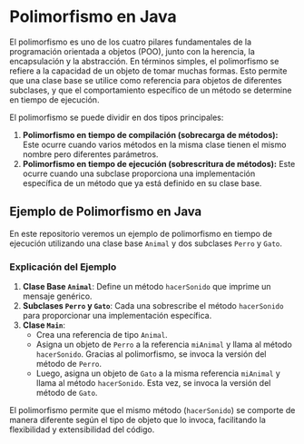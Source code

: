 # Polimorfismo en Java

El polimorfismo es uno de los cuatro pilares fundamentales de la programación orientada a objetos (POO), junto con la herencia, la encapsulación y la abstracción. En términos simples, el polimorfismo se refiere a la capacidad de un objeto de tomar muchas formas. Esto permite que una clase base se utilice como referencia para objetos de diferentes subclases, y que el comportamiento específico de un método se determine en tiempo de ejecución.

El polimorfismo se puede dividir en dos tipos principales:

1. **Polimorfismo en tiempo de compilación (sobrecarga de métodos):** Este ocurre cuando varios métodos en la misma clase tienen el mismo nombre pero diferentes parámetros.
2. **Polimorfismo en tiempo de ejecución (sobrescritura de métodos):** Este ocurre cuando una subclase proporciona una implementación específica de un método que ya está definido en su clase base.

## Ejemplo de Polimorfismo en Java

En este repositorio veremos un ejemplo de polimorfismo en tiempo de ejecución utilizando una clase base `Animal` y dos subclases `Perro` y `Gato`.

### Explicación del Ejemplo

1.  **Clase Base `Animal`**: Define un método `hacerSonido` que imprime un mensaje genérico.
2.  **Subclases `Perro` y `Gato`**: Cada una sobrescribe el método `hacerSonido` para proporcionar una implementación específica.
3.  **Clase `Main`**:
    -   Crea una referencia de tipo `Animal`.
    -   Asigna un objeto de `Perro` a la referencia `miAnimal` y llama al método `hacerSonido`. Gracias al polimorfismo, se invoca la versión del método de `Perro`.
    -   Luego, asigna un objeto de `Gato` a la misma referencia `miAnimal` y llama al método `hacerSonido`. Esta vez, se invoca la versión del método de `Gato`.

El polimorfismo permite que el mismo método (`hacerSonido`) se comporte de manera diferente según el tipo de objeto que lo invoca, facilitando la flexibilidad y extensibilidad del código.
